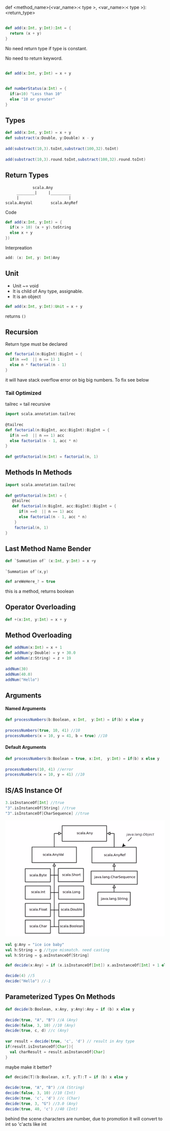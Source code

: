 def <method_name>(<var_name>:< type >, <var_name>:< type >):<return_type>

```scala

def add(x:Int, y:Int):Int = {
  return (x + y)
}

```
No need return type if type is constant.

No need to return keyword.

```scala

def add(x:Int, y:Int) = x + y

```

```scala

def numberStatus(a:Int) = {
  if(a<10) "Less than 10"
  else "10 or greater"
}

```


## Types

```scala
def add(x:Int, y:Int) = x + y
def substract(x:Double, y:Double) x - y

add(substract(10,3).toInt,substract(100,32).toInt)

add(substract(10,3).round.toInt,substract(100,32).round.toInt)

```

## Return Types

```
            scala.Any
     ________|     |_________
     |                      | 
scala.AnyVal        scala.AnyRef
```

Code
```scala
def add(x:Int, y:Int) = {
  if(x > 10) (x + y).toString
  else x + y
})

```
Interpreation
```scala
add: (x: Int, y: Int)Any
```

## Unit

- Unit ~= void
- It is child of Any type, assignable. 
- It is an object

```scala
def add(x:Int, y:Int):Unit = x + y 
```
returns ```()```

## Recursion

Return type must be declared

```scala
def factorial(n:BigInt):BigInt = {
  if(n ==0  || n == 1) 1
  else n * factorial(n - 1)
} 
```

it will have stack overflow error on big big numbers. To fix see below

### Tail Optimized

tailrec = tail recursive 

```scala
import scala.annotation.tailrec

@tailrec
def factorial(n:BigInt, acc:BigInt):BigInt = {
  if(n ==0  || n == 1) acc
  else factorial(n - 1, acc * n)
} 

def getFactorial(n:Int) = factorial(n, 1)
```


## Methods In Methods

```scala
import scala.annotation.tailrec

def getFactorial(n:Int) = {
   @tailrec
   def factorial(n:BigInt, acc:BigInt):BigInt = {
      if(n ==0  || n == 1) acc
      else factorial(n - 1, acc * n)
    }
    factorial(n, 1)
}
```

## Last Method Name Bender

```scala
def `Summation of` (x:Int, y:Int) = x +y

`Summation of`(x,y)

```

```scala
def areWeHere_? = true
```

this is a method, returns boolean

## Operator Overloading

```scala
def +(x:Int, y:Int) = x + y
```

## Method Overloading

```scala
def addNum(x:Int) = x + 1
def addNum(y:Double) = y + 30.0
def addNum(z:String) = z + 19

addNum(30)
addNum(40.0)
addNum("Hello")
```

## Arguments

#### Named Arguments

```scala
def processNumbers(b:Boolean, x:Int,  y:Int) = if(b) x else y

processNumbers(true, 10, 41) //10
processNumbers(x = 10, y = 41, b = true) //10
```

#### Default Arguments

```scala
def processNumbers(b:Boolean = true, x:Int,  y:Int) = if(b) x else y

processNumbers(10, 41) //error
processNumbers(x = 10, y = 41) //10
```

## IS/AS Instance Of

```scala
3.isInstanceOf[Int] //true
"3".isInstanceOf[String] //true
"3".isInstanceOf[CharSequence] //true
```

![alt text](https://github.com/erendabanlioglu/technical-bites/blob/master/scala-notes/files/string.PNG "Logo Title Text 1")

```scala
val g:Any = "ice ice baby"
val h:String = g //type mismatch. need casting
val h:String = g.asInstanceOf[String]
```

```scala
def decide(x:Any) = if (x.isInstanceOf[Int]) x.asInstanceOf[Int] + 1 else -1

decide(4) //5
decide("Hello") //-1
```
## Parameterized Types On Methods

```scala
def decide(b:Boolean, x:Any, y:Any):Any = if (b) x else y

decide(true, "A", "B") //A (Any)
decide(false, 3, 10) //10 (Any)
decide(true, c, d) //c (Any)

var result = decide(true, 'c', 'd') // result in Any type
if(result.isInstanceOf[Char]){
  val charResult = result.asInstanceOf[Char]
}
```

maybe make it better?

```scala
def decide[T](b:Boolean, x:T, y:T):T = if (b) x else y

decide(true, "A", "B") //A (String)
decide(false, 3, 10) //10 (Int)
decide(true, 'c', 'd') //c (Char)
decide(true, 3, "G") //3.0 (Any)
decide(true, 40, 'c') //40 (Int)

```

behind the scene characters are number, due to promotion it will convert to int so 'c'acts like int
